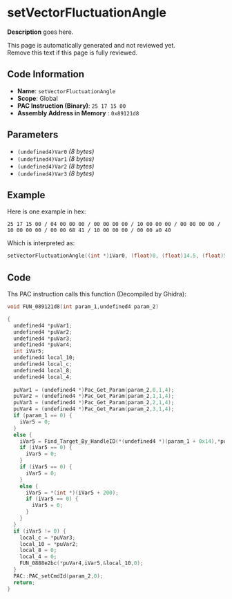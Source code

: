 # setVectorFluctuationAngle

**Description** goes here.

This page is automatically generated and not reviewed yet.<br>Remove this text if this page is fully reviewed.

## Code Information

- **Name**: `setVectorFluctuationAngle`
- **Scope**: Global
- **PAC Instruction (Binary)**: `25 17 15 00`
- **Assembly Address in Memory** : `0x89121d8`

## Parameters

- `(undefined4)Var0` *(8 bytes)*
- `(undefined4)Var1` *(8 bytes)*
- `(undefined4)Var2` *(8 bytes)*
- `(undefined4)Var3` *(8 bytes)*

## Example

Here is one example in hex:

```25 17 15 00 / 04 00 00 00 / 00 00 00 00 / 10 00 00 00 / 00 00 00 00 / 10 00 00 00 / 00 00 68 41 / 10 00 00 00 / 00 00 a0 40```

Which is interpreted as:

```c
setVectorFluctuationAngle((int *)iVar0, (float)0, (float)14.5, (float)5)
```

## Code

Ths PAC instruction calls this function (Decompiled by Ghidra):

```c
void FUN_089121d8(int param_1,undefined4 param_2)

{
  undefined4 *puVar1;
  undefined4 *puVar2;
  undefined4 *puVar3;
  undefined4 *puVar4;
  int iVar5;
  undefined4 local_10;
  undefined4 local_c;
  undefined4 local_8;
  undefined4 local_4;
  
  puVar1 = (undefined4 *)Pac_Get_Param(param_2,0,1,4);
  puVar2 = (undefined4 *)Pac_Get_Param(param_2,1,1,4);
  puVar3 = (undefined4 *)Pac_Get_Param(param_2,2,1,4);
  puVar4 = (undefined4 *)Pac_Get_Param(param_2,3,1,4);
  if (param_1 == 0) {
    iVar5 = 0;
  }
  else {
    iVar5 = Find_Target_By_HandleID(*(undefined4 *)(param_1 + 0x14),*puVar1,1);
    if (iVar5 == 0) {
      iVar5 = 0;
    }
    if (iVar5 == 0) {
      iVar5 = 0;
    }
    else {
      iVar5 = *(int *)(iVar5 + 200);
      if (iVar5 == 0) {
        iVar5 = 0;
      }
    }
  }
  if (iVar5 != 0) {
    local_c = *puVar3;
    local_10 = *puVar2;
    local_8 = 0;
    local_4 = 0;
    FUN_0888e2bc(*puVar4,iVar5,&local_10,0);
  }
  PAC::PAC_setCmdId(param_2,0);
  return;
}
```

